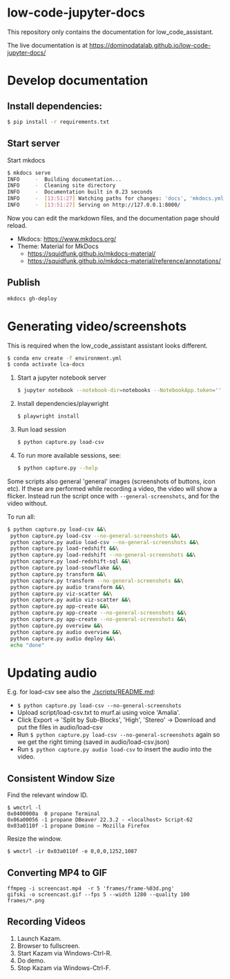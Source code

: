 # low-code-jupyter-docs

This repository only contains the documentation for low_code_assistant.

The live documentation is at https://dominodatalab.github.io/low-code-jupyter-docs/
# Develop documentation

## Install dependencies:
```bash
$ pip install -r requirements.txt
```

## Start server
Start mkdocs
```bash
$ mkdocs serve
INFO     -  Building documentation...
INFO     -  Cleaning site directory
INFO     -  Documentation built in 0.23 seconds
INFO     -  [13:51:27] Watching paths for changes: 'docs', 'mkdocs.yml'
INFO     -  [13:51:27] Serving on http://127.0.0.1:8000/
```

Now you can edit the markdown files, and the documentation page should reload.

  * Mkdocs: https://www.mkdocs.org/
  * Theme: Material for MkDocs
     *  https://squidfunk.github.io/mkdocs-material/
     *  https://squidfunk.github.io/mkdocs-material/reference/annotations/


## Publish

```bash
mkdocs gh-deploy
```

# Generating video/screenshots

This is required when the low_code_assistant assistant looks different.

```bash
$ conda env create -f environment.yml
$ conda activate lca-docs
```

 1. Start a jupyter notebook server
    ```bash
    $ jupyter notebook --notebook-dir=notebooks --NotebookApp.token='' --port=11111 --no-browser
    ```

 2. Install dependencies/playwright

    ```bash
    $ playwright install
    ```
3. Run load session
    ```bash
    $ python capture.py load-csv
    ```
4. To run more available sessions, see:
    ```bash
    $ python capture.py --help
    ```

Some scripts also general 'general' images (screenshots of buttons, icon etc). If these are performed while recording a video,
the video will show a flicker. Instead run the script once with `--general-screenshots`, and for the video without.

To run all:
```bash
$ python capture.py load-csv &&\
 python capture.py load-csv --no-general-screenshots &&\
 python capture.py audio load-csv --no-general-screenshots &&\
 python capture.py load-redshift &&\
 python capture.py load-redshift --no-general-screenshots &&\
 python capture.py load-redshift-sql &&\
 python capture.py load-snowflake &&\
 python capture.py transform &&\
 python capture.py transform --no-general-screenshots &&\
 python capture.py audio transform &&\
 python capture.py viz-scatter &&\
 python capture.py audio viz-scatter &&\
 python capture.py app-create &&\
 python capture.py app-create --no-general-screenshots &&\
 python capture.py app-create --no-general-screenshots &&\
 python capture.py overview &&\
 python capture.py audio overview &&\
 python capture.py audio deploy &&\
 echo "done"
```


# Updating audio

E.g. for load-csv see also the [./scripts/README.md](./scripts/README.md):

   * `$ python capture.py load-csv --no-general-screenshots`
   * Upload script/load-csv.txt to murf.ai using voice 'Amalia'.
   * Click Export -> 'Split by Sub-Blocks', 'High', 'Stereo' -> Download and put the files in audio/load-csv
   * Run `$ python capture.py load-csv --no-general-screenshots` again so we get the right timing (saved in audio/load-csv.json)
   * Run `$ python capture.py audio load-csv` to insert the audio into the video.

## Consistent Window Size

Find the relevant window ID.

```
$ wmctrl -l
0x0400000a  0 propane Terminal
0x06a00056 -1 propane DBeaver 22.3.2 - <localhost> Script-62 
0x03a0110f -1 propane Domino — Mozilla Firefox
```

Resize the window.

```
$ wmctrl -ir 0x03a0110f -e 0,0,0,1252,1087
```

## Converting MP4 to GIF

```
ffmpeg -i screencast.mp4  -r 5 'frames/frame-%03d.png'
gifski -o screencast.gif --fps 5 --width 1280 --quality 100 frames/*.png
```

## Recording Videos

1. Launch Kazam.
2. Browser to fullscreen.
3. Start Kazam via Windows-Ctrl-R.
4. Do demo.
5. Stop Kazam via Windows-Ctrl-F.
